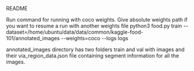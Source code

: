 README

Run command for running with coco weights. Give absolute weights path if you want to resume a run with another weights file
python3 food.py train --dataset=/home/ubuntu/data/data/common/kaggle-food-101/annotated_images --weights=coco --logs logs


annotated_images directory has two folders train and val with images and their via_region_data.json file containing segment information for all the images.
